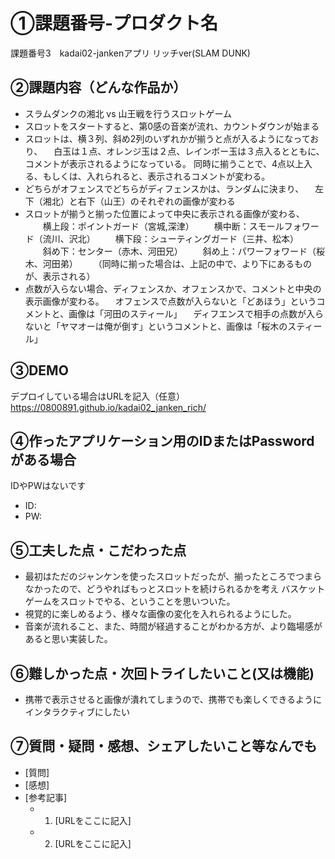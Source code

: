 # ①課題番号-プロダクト名

課題番号3　kadai02-jankenアプリ リッチver(SLAM DUNK)

## ②課題内容（どんな作品か）
- スラムダンクの湘北 vs 山王戦を行うスロットゲーム
- スロットをスタートすると、第0感の音楽が流れ、カウントダウンが始まる
- スロットは、横３列、斜め2列のいずれかが揃うと点が入るようになっており、
　白玉は１点、オレンジ玉は２点、レインボー玉は３点入るとともに、コメントが表示されるようになっている。
  同時に揃うことで、4点以上入る、もしくは、入れられると、表示されるコメントが変わる。
- どちらがオフェンスでどちらがディフェンスかは、ランダムに決まり、
　左下（湘北）と右下（山王）のそれぞれの画像が変わる
- スロットが揃うと揃った位置によって中央に表示される画像が変わる、
　　横上段：ポイントガード（宮城,深津）
　　横中断：スモールフォワード（流川、沢北）
　　横下段：シューティングガード（三井、松本）
　　斜め下：センター（赤木、河田兄）
　　斜め上：パワーフォワード（桜木、河田弟）
　　（同時に揃った場合は、上記の中で、より下にあるものが、表示される）
- 点数が入らない場合、ディフェンスか、オフェンスかで、コメントと中央の表示画像が変わる。
　オフェンスで点数が入らないと「どあほう」というコメントと、画像は「河田のスティール」
　ディフエンスで相手の点数が入らないと「ヤマオーは俺が倒す」というコメントと、画像は「桜木のスティール」


## ③DEMO

デプロイしている場合はURLを記入（任意）
https://0800891.github.io/kadai02_janken_rich/

## ④作ったアプリケーション用のIDまたはPasswordがある場合
IDやPWはないです
- ID: 
- PW: 

## ⑤工夫した点・こだわった点
- 最初はただのジャンケンを使ったスロットだったが、揃ったところでつまらなかったので、どうやればもっとスロットを続けられるかを考え
  バスケットゲームをスロットでやる、ということを思いついた。
- 視覚的に楽しめるよう、様々な画像の変化を入れられるようにした。
- 音楽が流れること、また、時間が経過することがわかる方が、より臨場感があると思い実装した。
　

## ⑥難しかった点・次回トライしたいこと(又は機能)
- 携帯で表示させると画像が潰れてしまうので、携帯でも楽しくできるようにインタラクティブにしたい
  
## ⑦質問・疑問・感想、シェアしたいこと等なんでも

- [質問]
- [感想]
- [参考記事]
  - 1. [URLをここに記入]
  - 2. [URLをここに記入]
